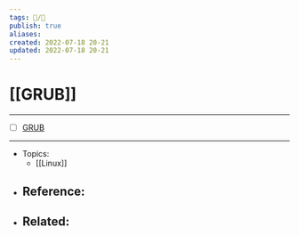 ```yaml
---
tags: 📝️/🌱️
publish: true
aliases: 
created: 2022-07-18 20-21
updated: 2022-07-18 20-21
---
```


# [[GRUB]]

---

- [ ] [GRUB](https://wiki.archlinux.org/title/GRUB)

---

- Topics: 
	- [[Linux]]
- Reference:
	- 
- Related:
	- 
